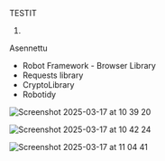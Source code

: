 TESTIT

1.
  Asennettu
- Robot Framework - Browser Library
- Requests library
- CryptoLibrary
- Robotidy

![Screenshot 2025-03-17 at 10 39 20](https://github.com/user-attachments/assets/1f847d33-922b-40ca-b913-d1fc4b44c139)

![Screenshot 2025-03-17 at 10 42 24](https://github.com/user-attachments/assets/6b3ede94-c2a0-4d36-8e2f-e8c6bdbf361d)

![Screenshot 2025-03-17 at 11 04 41](https://github.com/user-attachments/assets/19be43ae-41d1-4627-82b7-23f0b84f84f6)
